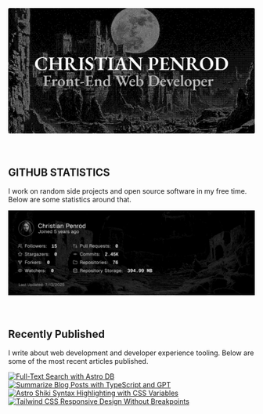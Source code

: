 
<picture>
  <source media="(prefers-color-scheme: dark)" srcset="assets/banner.dark.png?v=9542b78b-26c1-4f2f-b06e-9bda3a75c42e" width="843px" />
  <source media="(prefers-color-scheme: light)" srcset="assets/banner.light.png?v=9542b78b-26c1-4f2f-b06e-9bda3a75c42e" width="843px" />
  <img src="assets/banner.dark.png?v=9542b78b-26c1-4f2f-b06e-9bda3a75c42e" alt="Banner" width="843px" />
</picture>
<br />
<br />
<br />
<h2>GITHUB STATISTICS</h2>
<p>I work on random side projects and open source software in my free time. Below are some statistics around that.</p>
<picture>
  <source media="(prefers-color-scheme: dark)" srcset="assets/statistics.dark.png?v=9542b78b-26c1-4f2f-b06e-9bda3a75c42e" width="843px" />
  <source media="(prefers-color-scheme: light)" srcset="assets/statistics.light.png?v=9542b78b-26c1-4f2f-b06e-9bda3a75c42e" width="843px" />
  <img src="assets/statistics.dark.png?v=9542b78b-26c1-4f2f-b06e-9bda3a75c42e" alt="Github Statistics" width="843px" />
</picture>
<br />
<br />
<br />
<h2>Recently Published</h2>
<p>I write about web development and developer experience tooling. Below are some of the most recent articles published.</p>
<a href="https://christianpenrod.com/blog/full-text-search-with-astro-db"><img src="https://christianpenrod.com/blog/full-text-search-with-astro-db.png?v=9542b78b-26c1-4f2f-b06e-9bda3a75c42e" alt="Full-Text Search with Astro DB" width="421px" /></a>
<a href="https://christianpenrod.com/blog/summarize-blog-posts-with-typescript-and-gpt"><img src="https://christianpenrod.com/blog/summarize-blog-posts-with-typescript-and-gpt.png?v=9542b78b-26c1-4f2f-b06e-9bda3a75c42e" alt="Summarize Blog Posts with TypeScript and GPT" width="421px" /></a>
<a href="https://christianpenrod.com/blog/astro-shiki-syntax-highlighting-with-css-variables"><img src="https://christianpenrod.com/blog/astro-shiki-syntax-highlighting-with-css-variables.png?v=9542b78b-26c1-4f2f-b06e-9bda3a75c42e" alt="Astro Shiki Syntax Highlighting with CSS Variables" width="421px" /></a>
<a href="https://christianpenrod.com/blog/tailwindcss-responsive-design-without-breakpoints"><img src="https://christianpenrod.com/blog/tailwindcss-responsive-design-without-breakpoints.png?v=9542b78b-26c1-4f2f-b06e-9bda3a75c42e" alt="Tailwind CSS Responsive Design Without Breakpoints" width="421px" /></a>

